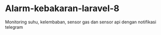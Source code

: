 # Alarm-kebakaran-laravel-8
Monitoring suhu, kelembaban, sensor gas dan sensor api dengan notifikasi telegram

